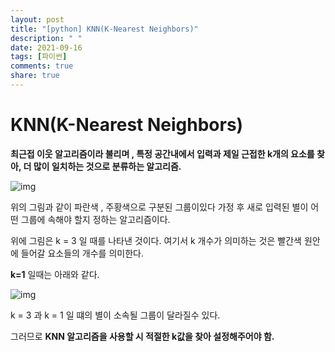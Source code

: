 ```yaml
---
layout: post
title: "[python] KNN(K-Nearest Neighbors)"
description: " "
date: 2021-09-16
tags: [파이썬]
comments: true
share: true
---
```



# KNN(K-Nearest Neighbors)

**최근접 이웃 알고리즘이라 불리며 , 특정 공간내에서 입력과 제일 근접한 k개의 요소를 찾아, 더 많이 일치하는 것으로 분류하는 알고리즘.**

![img](https://t1.daumcdn.net/cfile/tistory/99507F4C5B375A710D)

위의 그림과 같이 파란색 , 주황색으로 구분된 그룹이있다 가정 후 새로 입력된 별이 어떤 그룹에 속해야 할지 정하는 알고리즘이다.

위에 그림은 k = 3 일 때를 나타낸 것이다. 여기서 k 개수가 의미하는 것은 빨간색 원안에 들어갈 요소들의 개수를 의미한다.



**k=1** 일때는 아래와 같다.

![img](https://t1.daumcdn.net/cfile/tistory/99C352455B375B292D)

k = 3 과 k = 1 일 떄의 별이 소속될 그룹이 달라질수 있다.

그러므로 **KNN 알고리즘을 사용할 시 적절한 k값을 찾아 설정해주어야 함.**

